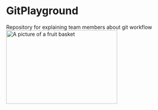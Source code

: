 # GitPlayground
Repository for explaining team members about git workflow \
<img src="https://source.unsplash.com/random/300x300/?fruit" alt="A picture of a fruit basket" width="300" height="200">
